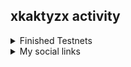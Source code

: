 

## xkaktyzx activity

  </details>

  <details>
  <summary>Finished Testnets</summary>
- [Aleo]()
- [Archway]()
- [Asset Mantle]()
- [Althea]()
- [Bitcountry]()
- [Cere]()
- [Concordium]()
- [Chronic]()
- [Connext]()
- [Crescent]()
- [Cryptocom]()
- [Decentr]()
- [Evmos]()
- [Filecoin]()
- [Frontier]()
- [Galital]()
- [GAME]()
- [Hopr]()
- [Humanode]()
- [IRIS]()
- [Iron Fish](xkaktyzx)
- [Kira]()
- [Likecoin]()
- [Meter]()
- [Minima]()
- [Mundis]()
- [Near]()
- [NUcypher]()
- [Obol]()
- [Phala]()
- [Plasm]()
- [PlatON]()
- [Spacemesh]()
- [StarkNet]()
- [Swarm]()
- [Zeigeist]()
- [Zenon]()
- [Nym]()
 
</details>

<details>
  <summary>My social links</summary>

- [Twitter](https://twitter.com/hjvf777)
- [ENS](https://app.ens.domains/name/xkaktyzx.eth)
- [Medium]()
- [Instagram](https://instagram.com/roman_loveloli?igshid=ZDdkNTZiNTM=)
- [Telegram](https://t.me/hjvf77)
- [Lens](https://www.lensfrens.xyz/beekesh.lens)
</details>
